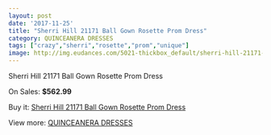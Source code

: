 ```yaml
---
layout: post
date: '2017-11-25'
title: "Sherri Hill 21171 Ball Gown Rosette Prom Dress"
category: QUINCEANERA DRESSES
tags: ["crazy","sherri","rosette","prom","unique"]
image: http://img.eudances.com/5021-thickbox_default/sherri-hill-21171-ball-gown-rosette-prom-dress.jpg
---
```

Sherri Hill 21171 Ball Gown Rosette Prom Dress

On Sales: **$562.99**
<a href="https://www.eudances.com/en/quinceanera-dresses/1695-sherri-hill-21171-ball-gown-rosette-prom-dress.html"><amp-img layout="responsive" width="600" height="600" src="//img.eudances.com/5021-thickbox_default/sherri-hill-21171-ball-gown-rosette-prom-dress.jpg" alt="Sherri Hill 21171 Ball Gown Rosette Prom Dress 0" /></a>
<a href="https://www.eudances.com/en/quinceanera-dresses/1695-sherri-hill-21171-ball-gown-rosette-prom-dress.html"><amp-img layout="responsive" width="600" height="600" src="//img.eudances.com/5022-thickbox_default/sherri-hill-21171-ball-gown-rosette-prom-dress.jpg" alt="Sherri Hill 21171 Ball Gown Rosette Prom Dress 1" /></a>

Buy it: [Sherri Hill 21171 Ball Gown Rosette Prom Dress](https://www.eudances.com/en/quinceanera-dresses/1695-sherri-hill-21171-ball-gown-rosette-prom-dress.html "Sherri Hill 21171 Ball Gown Rosette Prom Dress")

View more: [QUINCEANERA DRESSES](https://www.eudances.com/en/17-quinceanera-dresses "QUINCEANERA DRESSES")